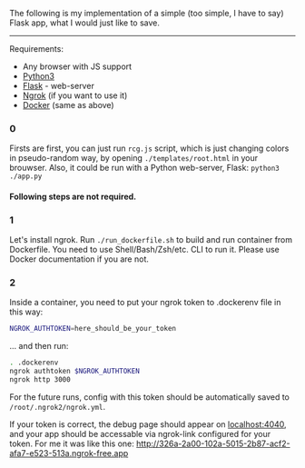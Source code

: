 The following is my implementation of a simple (too simple, I have to say) Flask app, what I would just like to save. 

----

Requirements:
* Any browser with JS support
* [Python3](https://www.python.org/)
* [Flask](https://flask.palletsprojects.com/) - web-server
* [Ngrok](https://ngrok.com/) (if you want to use it)
* [Docker](https://www.docker.com/) (same as above)

### 0

Firsts are first, you can just run `rcg.js` script, which is just changing colors in pseudo-random way, by opening `./templates/root.html` in your brouwser.
Also, it could be run with a Python web-server, Flask: `python3 ./app.py`

#### Following steps are not required.

### 1

Let's install ngrok. Run `./run_dockerfile.sh` to build and run container from Dockerfile. You need to use Shell/Bash/Zsh/etc. CLI to run it.
Please use Docker documentation if you are not.

### 2

Inside a container, you need to put your ngrok token to .dockerenv file in this way:
``` sh
NGROK_AUTHTOKEN=here_should_be_your_token
```

... and then run:

``` sh
. .dockerenv
ngrok authtoken $NGROK_AUTHTOKEN
ngrok http 3000
```

For the future runs, config with this token should be automatically saved to `/root/.ngrok2/ngrok.yml`.

If your token is correct, the debug page should appear on [localhost:4040](http://localhost:4040/), and your app should be accessable via ngrok-link configured for your token. For me it was like this one:
http://326a-2a00-102a-5015-2b87-acf2-afa7-e523-513a.ngrok-free.app
